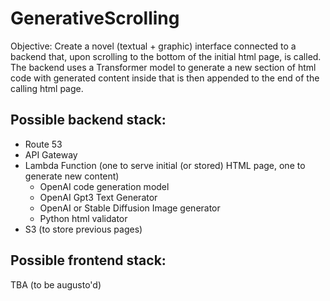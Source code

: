 # GenerativeScrolling

Objective:
Create a novel (textual + graphic) interface connected to a backend that, upon scrolling to the bottom of the initial html page, is called. 
The backend uses a Transformer model to generate a new section of html code with generated content inside that is then appended to the end of the
calling html page.

## Possible backend stack: 
- Route 53
- API Gateway
- Lambda Function (one to serve initial (or stored) HTML page, one to generate new content)
   - OpenAI code generation model
   - OpenAI Gpt3 Text Generator
   - OpenAI or Stable Diffusion Image generator
   - Python html validator
- S3 (to store previous pages)

## Possible frontend stack:
TBA (to be augusto'd)
